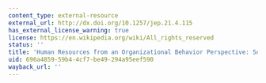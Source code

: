 ```yaml
---
content_type: external-resource
external_url: http://dx.doi.org/10.1257/jep.21.4.115
has_external_license_warning: true
license: https://en.wikipedia.org/wiki/All_rights_reserved
status: ''
title: 'Human Resources from an Organizational Behavior Perspective: Some Paradoxes'
uid: 696a4859-59b4-4cf7-be49-294a95eef590
wayback_url: ''
---
```

